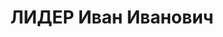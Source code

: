 ---
title: ЛИДЕР Иван Иванович
description: "1901, с. Боаро Марксштадського кантону колишньої АРСР німців Поволжя,\
  \ Росія, німець, освіта середня\n начальник штабу 156 полку військ НКВС, проживав:\
  \ Сумська обл. м. Шостка\n Заарештований 26.09.1937 р.\n ВК ВС СРСР 22.12.1937 р.\
  \ за участь в антирад. військово-фашистській змові засуджений до ВМП.\n Розстріляний\
  \ 23.12.1937 р. у м. Київ.\n Реабілітований 23.11.1957 р. ВК ВС СРСР.\n ГДА Сб України,\
  \ м. Суми, спр. П-4315."
---